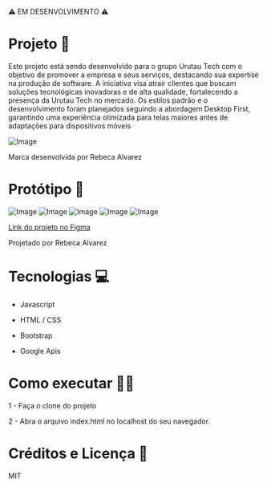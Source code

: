 ⚠️ EM DESENVOLVIMENTO ⚠️

# Projeto 🚀
Este projeto está sendo desenvolvido para o grupo Urutau Tech com o objetivo de promover a empresa e seus serviços, destacando sua expertise na produção de software. A iniciativa visa atrair clientes que buscam soluções tecnológicas inovadoras e de alta qualidade, fortalecendo a presença da Urutau Tech no mercado.
Os estilos padrão e o desenvolvimento foram planejados seguindo a abordagem Desktop First, garantindo uma experiência otimizada para telas maiores antes de adaptações para dispositivos móveis

![Image](https://github.com/user-attachments/assets/217b004c-27aa-45f8-8fb8-d9cf0ef2b982)

Marca desenvolvida por Rebeca Alvarez
# Protótipo 🎨 
![Image](https://github.com/user-attachments/assets/70386a4e-59fd-4a94-a6f8-337b16656497)
![Image](https://github.com/user-attachments/assets/30a58aa7-78eb-43d3-9e68-ea49194871f3)
![Image](https://github.com/user-attachments/assets/59717229-62cb-4074-91b7-a4a9f6044601)
![Image](https://github.com/user-attachments/assets/bf9e385a-8359-48a0-80df-fd0232a7af04)
![Image](https://github.com/user-attachments/assets/42c6fc63-0e8b-4144-bbcd-e8147da03876)

[Link do projeto no Figma](https://www.figma.com/design/vHvcq36F6YRc6fmtFQ9WsO/urutec?node-id=0-1&t=17nriPXmspttpF01-1)

Projetado por Rebeca Alvarez
# Tecnologias 💻
* Javascript

* HTML / CSS

* Bootstrap

* Google Apis

# Como executar 👩‍💻
1 - Faça o clone do projeto 

2 - Abra o arquivo index.html no localhost do seu navegador.

# Créditos e Licença 📜

MIT

